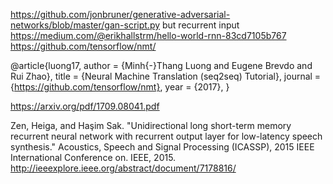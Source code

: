 https://github.com/jonbruner/generative-adversarial-networks/blob/master/gan-script.py but recurrent input
https://medium.com/@erikhallstrm/hello-world-rnn-83cd7105b767
https://github.com/tensorflow/nmt/

@article{luong17,
  author  = {Minh{-}Thang Luong and Eugene Brevdo and Rui Zhao},
  title   = {Neural Machine Translation (seq2seq) Tutorial},
  journal = {https://github.com/tensorflow/nmt},
  year    = {2017},
}

https://arxiv.org/pdf/1709.08041.pdf

Zen, Heiga, and Haşim Sak. "Unidirectional long short-term memory recurrent neural network with recurrent output layer for low-latency speech synthesis." Acoustics, Speech and Signal Processing (ICASSP), 2015 IEEE International Conference on. IEEE, 2015.
http://ieeexplore.ieee.org/abstract/document/7178816/
